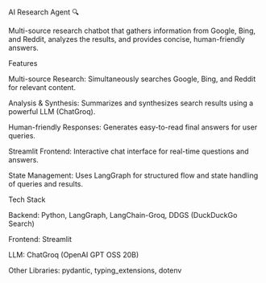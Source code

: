 AI Research Agent 🔍

Multi-source research chatbot that gathers information from Google, Bing, and Reddit, analyzes the results, and provides concise, human-friendly answers.

Features

Multi-source Research: Simultaneously searches Google, Bing, and Reddit for relevant content.

Analysis & Synthesis: Summarizes and synthesizes search results using a powerful LLM (ChatGroq).

Human-friendly Responses: Generates easy-to-read final answers for user queries.

Streamlit Frontend: Interactive chat interface for real-time questions and answers.

State Management: Uses LangGraph for structured flow and state handling of queries and results.

Tech Stack

Backend: Python, LangGraph, LangChain-Groq, DDGS (DuckDuckGo Search)

Frontend: Streamlit

LLM: ChatGroq (OpenAI GPT OSS 20B)

Other Libraries: pydantic, typing_extensions, dotenv

